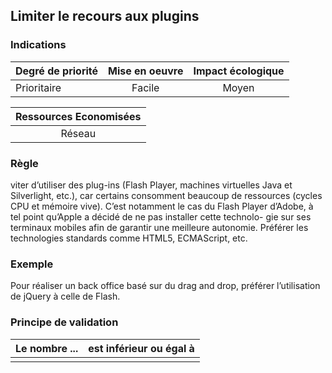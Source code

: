 ## Limiter le recours aux plugins
### Indications
| Degré de priorité |      Mise en oeuvre       |  Impact écologique    | 
|-------------------|:-------------------------:|:---------------------:|
| Prioritaire       |  Facile                   |      Moyen            | 


|Ressources Economisées                                      |
|:----------------------------------------------------------:|
|  Réseau  |

### Règle
viter d’utiliser des plug-ins (Flash Player, machines virtuelles Java et Silverlight, etc.), car certains consomment beaucoup de ressources (cycles CPU et mémoire vive). C’est notamment le cas du Flash Player d’Adobe, à tel point qu’Apple a décidé de ne pas installer cette technolo- gie sur ses terminaux mobiles afin de garantir une meilleure autonomie.
Préférer les technologies standards comme HTML5, ECMAScript, etc.


### Exemple
Pour réaliser un back office basé sur du drag and drop, préférer l’utilisation de jQuery à celle de Flash.

### Principe de validation

| Le nombre ...     | est inférieur ou égal à   |  
|-------------------|:-------------------------:|
|   |   |
